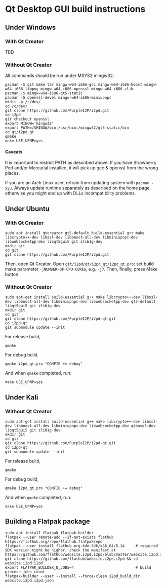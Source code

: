 # Qt Desktop GUI build instructions

## Under Windows

### With Qt Creator

TBD

### Without Qt Creator

All commands should be run under MSYS2 mingw32.

```
pacman -S git make tar mingw-w64-i686-gcc mingw-w64-i686-boost mingw-w64-i686-libpng mingw-w64-i686-openssl mingw-w64-i686-zlib
pacman -S mingw-w64-i686-qt5-static
pacman -S openssl-devel mingw-w64-i686-miniupnpc
mkdir -p /c/dev/
cd /c/dev/
git clone https://github.com/PurpleI2P/i2pd.git
cd i2pd
git checkout openssl
export MINGW='mingw32'
export PATH=/$MINGW/bin:/usr/bin:/mingw32/qt5-static/bin
cd qt/i2pd_qt
qmake
make USE_UPNP=yes
```

#### Caveats

It is important to restrict PATH as described above. If you have Strawberry Perl and/or Mercurial installed, it will pick up gcc & openssl from the wrong places.

If you are an Arch Linux user, refrain from updating system with `pacman -Syu`. Always update runtime separately as described on the home page, otherwise you might end up with DLLs incompatibility problems.

## Under Ubuntu

### With Qt Creator

```
sudo apt install qtcreator qt5-default build-essential g++ make libcrypto++-dev libssl-dev libboost-all-dev libminiupnpc-dev libwebsocketpp-dev libqt5gui5 git zlib1g-dev
mkdir git
cd git
git clone https://github.com/PurpleI2P/i2pd.git
```

Then, open Qt Creator. Open `git/i2pd/qt/i2pd_qt/i2pd_qt.pro`; set build make parameter
`-jNUMBER-OF-CPU-CORES`, e.g. `-j7`. Then, finally, press Make button.

### Without Qt Creator

```
sudo apt-get install build-essential g++ make libcrypto++-dev libssl-dev libboost-all-dev libminiupnpc-dev libwebsocketpp-dev qt5-default libqt5gui5 git zlib1g-dev
mkdir git
cd git
git clone https://github.com/PurpleI2P/i2pd-qt.git
cd i2pd-qt
git submodule update --init
```

For release build,

`qmake`

For debug build,

`qmake i2pd_qt.pro "CONFIG += debug"`

And when `qmake` completed, run:

`make USE_UPNP=yes`

## Under Kali

### Without Qt Creator

```
sudo apt-get install build-essential g++ make libcrypto++-dev libssl-dev libboost-all-dev libminiupnpc-dev libwebsocketpp-dev qtbase5-dev libqt5gui5 git zlib1g-dev
mkdir git
cd git
git clone https://github.com/PurpleI2P/i2pd-qt.git
cd i2pd-qt
git submodule update --init
```

For release build,

`qmake`

For debug build,

`qmake i2pd_qt.pro "CONFIG += debug"`

And when `qmake` completed, run:

`make USE_UPNP=yes`

## Building a Flatpak package

```
sudo apt install flatpak flatpak-builder
flatpak --user remote-add --if-not-exists flathub https://flathub.org/repo/flathub.flatpakrepo
flatpak --user install flathub org.kde.Sdk/x86_64/5.14     # required SDK version might be higher, check the manifest at https://github.com/flathub/website.i2pd.i2pd/blob/master/website.i2pd.i2pd.json
git clone https://github.com/flathub/website.i2pd.i2pd && cd website.i2pd.i2pd 
export FLATPAK_BUILDER_N_JOBS=4                            # build process jobs count
flatpak-builder --user --install --force-clean i2pd_build_dir website.i2pd.i2pd.json
```

